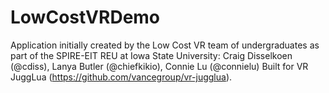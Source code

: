 LowCostVRDemo
=============

Application initially created by the Low Cost VR team of undergraduates as part of the SPIRE-EIT REU at Iowa State University:
    Craig Disselkoen (@cdiss), Lanya Butler (@chiefkikio), Connie Lu (@connielu)
Built for VR JuggLua (https://github.com/vancegroup/vr-jugglua). 
